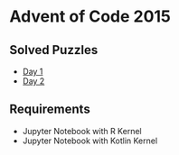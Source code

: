 # Advent of Code 2015

## Solved Puzzles
- [Day 1](01/aoc2015-day01.md)
- [Day 2](02/aoc2015-day02.md)

## Requirements
- Jupyter Notebook with R Kernel
- Jupyter Notebook with Kotlin Kernel


